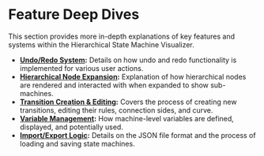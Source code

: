 
# Feature Deep Dives

This section provides more in-depth explanations of key features and systems within the Hierarchical State Machine Visualizer.

*   **[Undo/Redo System](./UndoRedo.md):** Details on how undo and redo functionality is implemented for various user actions.
*   **[Hierarchical Node Expansion](./HierarchicalExpansion.md):** Explanation of how hierarchical nodes are rendered and interacted with when expanded to show sub-machines.
*   **[Transition Creation & Editing](./Transitions.md):** Covers the process of creating new transitions, editing their rules, connection sides, and curve.
*   **[Variable Management](./Variables.md):** How machine-level variables are defined, displayed, and potentially used.
*   **[Import/Export Logic](./ImportExport.md):** Details on the JSON file format and the process of loading and saving state machines.

